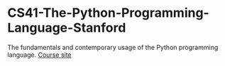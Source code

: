 # CS41-The-Python-Programming-Language-Stanford

The fundamentals and contemporary usage of the Python programming language.
[Course site](http://stanfordpython.com/)

